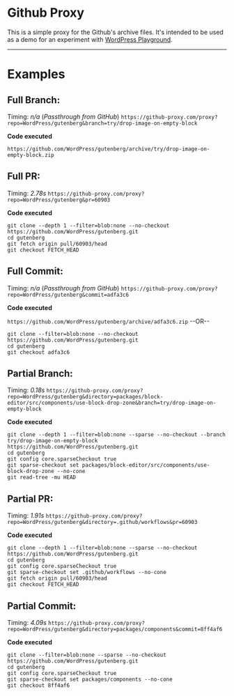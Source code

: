 # Github Proxy
This is a simple proxy for the Github's archive files. It's intended to be used as a demo for an experiment with [WordPress Playground](https://wordpress.org/playground/).


---
# Examples

## Full Branch:
Timing:  *n/a* (*Passthrough from GitHub*)
`https://github-proxy.com/proxy?repo=WordPress/gutenberg&branch=try/drop-image-on-empty-block`

**Code executed**

`https://github.com/WordPress/gutenberg/archive/try/drop-image-on-empty-block.zip`

## Full PR:
Timing: *2.78s*
`https://github-proxy.com/proxy?repo=WordPress/gutenberg&pr=60903`

**Code executed**

```shell
git clone --depth 1 --filter=blob:none --no-checkout https://github.com/WordPress/gutenberg.git
cd gutenberg
git fetch origin pull/60903/head
git checkout FETCH_HEAD
```

## Full Commit:
Timing: *n/a* (*Passthrough from GitHub*)
`https://github-proxy.com/proxy?repo=WordPress/gutenberg&commit=adfa3c6`

**Code executed**

`https://github.com/WordPress/gutenberg/archive/adfa3c6.zip`
--OR--
```shell
git clone --filter=blob:none --no-checkout https://github.com/WordPress/gutenberg.git
cd gutenberg
git checkout adfa3c6
```

## Partial Branch:
Timing: *0.18s*
`https://github-proxy.com/proxy?repo=WordPress/gutenberg&directory=packages/block-editor/src/components/use-block-drop-zone&branch=try/drop-image-on-empty-block`

**Code executed**

```shell
git clone --depth 1 --filter=blob:none --sparse --no-checkout --branch try/drop-image-on-empty-block https://github.com/WordPress/gutenberg.git
cd gutenberg
git config core.sparseCheckout true
git sparse-checkout set packages/block-editor/src/components/use-block-drop-zone --no-cone
git read-tree -mu HEAD
```

## Partial PR:
Timing: *1.91s*
`https://github-proxy.com/proxy?repo=WordPress/gutenberg&directory=.github/workflows&pr=60903`

**Code executed**

```shell
git clone --depth 1 --filter=blob:none --sparse --no-checkout https://github.com/WordPress/gutenberg.git
cd gutenberg
git config core.sparseCheckout true
git sparse-checkout set .github/workflows --no-cone
git fetch origin pull/60903/head
git checkout FETCH_HEAD
```

## Partial Commit:
Timing: *4.09s*
`https://github-proxy.com/proxy?repo=WordPress/gutenberg&directory=packages/components&commit=8ff4af6`

**Code executed**

```shell
git clone --filter=blob:none --sparse --no-checkout https://github.com/WordPress/gutenberg.git
cd gutenberg
git config core.sparseCheckout true
git sparse-checkout set packages/components --no-cone
git checkout 8ff4af6
```
